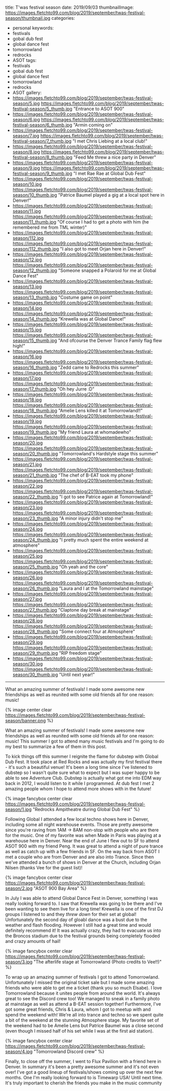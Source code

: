 title: T'was festival season
date: 2019/09/03
thumbnailImage: https://images.fletchto99.com/blog/2019/september/twas-festival-season/thumbnail.jpg
categories:
- personal
keywords:
- festivals
- gobal dub fest
- global dance fest
- tomorrowland
- redrocks
- ASOT
tags:
- festivals
- gobal dub fest
- global dance fest
- tomorrowland
- redrocks
- ASOT
gallery:
- https://images.fletchto99.com/blog/2019/september/twas-festival-season/5.jpg https://images.fletchto99.com/blog/2019/september/twas-festival-season/5_thumb.jpg "Entrance to ASOT 900"
- https://images.fletchto99.com/blog/2019/september/twas-festival-season/6.jpg https://images.fletchto99.com/blog/2019/september/twas-festival-season/6_thumb.jpg "Armin coming on"
- https://images.fletchto99.com/blog/2019/september/twas-festival-season/7.jpg https://images.fletchto99.com/blog/2019/september/twas-festival-season/7_thumb.jpg "I met Chris Liebing at a local club!"
- https://images.fletchto99.com/blog/2019/september/twas-festival-season/8.jpg https://images.fletchto99.com/blog/2019/september/twas-festival-season/8_thumb.jpg "Feed Me threw a nice party in Denver"
- https://images.fletchto99.com/blog/2019/september/twas-festival-season/9.jpg https://images.fletchto99.com/blog/2019/september/twas-festival-season/9_thumb.jpg "I met Rae Rae at Global Dub Fest"
- https://images.fletchto99.com/blog/2019/september/twas-festival-season/10.jpg https://images.fletchto99.com/blog/2019/september/twas-festival-season/10_thumb.jpg "Patrice Baumel played a gig at a local spot here in Denver!"
- https://images.fletchto99.com/blog/2019/september/twas-festival-season/11.jpg https://images.fletchto99.com/blog/2019/september/twas-festival-season/11_thumb.jpg "Of course I had to get a photo with him (he remembered me from TML winter)"
- https://images.fletchto99.com/blog/2019/september/twas-festival-season/112.jpg https://images.fletchto99.com/blog/2019/september/twas-festival-season/112_thumb.jpg "I also got to meet Orjan here in Denver!"
- https://images.fletchto99.com/blog/2019/september/twas-festival-season/12.jpg https://images.fletchto99.com/blog/2019/september/twas-festival-season/12_thumb.jpg "Someone snapped a Polaroid for me at Global Dance Fest"
- https://images.fletchto99.com/blog/2019/september/twas-festival-season/13.jpg https://images.fletchto99.com/blog/2019/september/twas-festival-season/13_thumb.jpg "Costume game on point"
- https://images.fletchto99.com/blog/2019/september/twas-festival-season/14.jpg https://images.fletchto99.com/blog/2019/september/twas-festival-season/14_thumb.jpg "Krewella was at Global Dance!"
- https://images.fletchto99.com/blog/2019/september/twas-festival-season/15.jpg https://images.fletchto99.com/blog/2019/september/twas-festival-season/15_thumb.jpg "And ofcourse the Denver Trance Family flag flew high!"
- https://images.fletchto99.com/blog/2019/september/twas-festival-season/16.jpg https://images.fletchto99.com/blog/2019/september/twas-festival-season/16_thumb.jpg "Zedd came to Redrocks this summer"
- https://images.fletchto99.com/blog/2019/september/twas-festival-season/17.jpg https://images.fletchto99.com/blog/2019/september/twas-festival-season/17_thumb.jpg "Oh hey Jurre :D"
- https://images.fletchto99.com/blog/2019/september/twas-festival-season/18.jpg https://images.fletchto99.com/blog/2019/september/twas-festival-season/18_thumb.jpg "Amelie Lens killed it at Tomorrowland!!"
- https://images.fletchto99.com/blog/2019/september/twas-festival-season/19.jpg https://images.fletchto99.com/blog/2019/september/twas-festival-season/19_thumb.jpg "My friend Laura at whomadewho"
- https://images.fletchto99.com/blog/2019/september/twas-festival-season/20.jpg https://images.fletchto99.com/blog/2019/september/twas-festival-season/20_thumb.jpg "Tomorrowland's Hardstyle stage this summer"
- https://images.fletchto99.com/blog/2019/september/twas-festival-season/21.jpg https://images.fletchto99.com/blog/2019/september/twas-festival-season/21_thumb.jpg "The chef of B-EAT took my phone"
- https://images.fletchto99.com/blog/2019/september/twas-festival-season/22.jpg https://images.fletchto99.com/blog/2019/september/twas-festival-season/22_thumb.jpg "I got to see Patrice again at Tomorrowland!"
- https://images.fletchto99.com/blog/2019/september/twas-festival-season/23.jpg https://images.fletchto99.com/blog/2019/september/twas-festival-season/23_thumb.jpg "A minor injury didn't stop me"
- https://images.fletchto99.com/blog/2019/september/twas-festival-season/24.jpg https://images.fletchto99.com/blog/2019/september/twas-festival-season/24_thumb.jpg "I pretty much spent the entire weekend at atmosphere"
- https://images.fletchto99.com/blog/2019/september/twas-festival-season/25.jpg https://images.fletchto99.com/blog/2019/september/twas-festival-season/25_thumb.jpg "Oh yeah and the core"
- https://images.fletchto99.com/blog/2019/september/twas-festival-season/26.jpg https://images.fletchto99.com/blog/2019/september/twas-festival-season/26_thumb.jpg "Laura and I at the Tomorrowland mainstage"
- https://images.fletchto99.com/blog/2019/september/twas-festival-season/27.jpg https://images.fletchto99.com/blog/2019/september/twas-festival-season/27_thumb.jpg "Claptone day break at mainstage"
- https://images.fletchto99.com/blog/2019/september/twas-festival-season/28.jpg https://images.fletchto99.com/blog/2019/september/twas-festival-season/28_thumb.jpg "Some connect four at Atmosphere"
- https://images.fletchto99.com/blog/2019/september/twas-festival-season/29.jpg https://images.fletchto99.com/blog/2019/september/twas-festival-season/29_thumb.jpg "RIP freedom stage"
- https://images.fletchto99.com/blog/2019/september/twas-festival-season/30.jpg https://images.fletchto99.com/blog/2019/september/twas-festival-season/30_thumb.jpg "Until next year!"

---

What an amazing summer of festivals! I made some awesome new friendships as well as reunited with some old friends all for one reason: music!

<!-- excerpt -->

{% image center clear https://images.fletchto99.com/blog/2019/september/twas-festival-season/banner.png %}

What an amazing summer of festivals! I made some awesome new friendships as well as reunited with some old friends all for one reason: music! This summer I got to attend many music festivals and I'm going to do my best to summarize a few of them in this post.

To kick things off this summer I reignite the flame for dubstep with Global Dub Fest. It took place at Red Rocks and was actually my first festival there - it's such a beautiful venue! It's been a long time since I've listened to dubstep so I wasn't quite sure what to expect but I was super happy to be able to see Adventure Club. Dubstep is actually what got me into EDM way back in 2012, I would listen to it while I programmed. At dub fest I met 2 amazing people whom I hope to attend more shows with in the future!

{% image fancybox center clear https://images.fletchto99.com/blog/2019/september/twas-festival-season/1.jpg "Redrocks Ampitheatre during Global Dub Fest" %}

Following Global I attended a few local techno shows here in Denver, including some all night warehouse events. Those are pretty awesome since you're raving from 1AM -> 8AM non-stop with people who are there for the music. One of my favorite was when Made in Paris was playing at a warehouse here in Denver. Near the end of June I flew out to SF to attend ASOT 900 with my friend Peng. It was great to attend a night of pure trance as well as catch up with a few friends in SF. On the way back from ASOT I met a couple who are from Denver and are also into Trance. Since then we've attended a bunch of shows in Denver at the Church, including Orjan Nilsen (thanks Vee for the guest list)!

{% image fancybox center clear https://images.fletchto99.com/blog/2019/september/twas-festival-season/2.jpg "ASOT 900 Bay Area" %}

In July I was able to attend Global Dance Fest in Denver, something I was really looking forward to. I saw that Krewella was going to be there and I've been wanting to see them live for a long time! Krewella is one of the first DJ groups I listened to and they _threw down_ for their set at global! Unfortunately the second day of gloabl dance was a bust due to the weather and flash flooding. However I still had a great time and would definitely recommend it! It was actually crazy, they had to evacuate us into the Broncos stadium due to the festival grounds being completely flooded and crazy amounts of hail!

{% image fancybox center clear https://images.fletchto99.com/blog/2019/september/twas-festival-season/3.jpg "The afterlife stage at Tomorrowland (Photo credits to Vee!!)" %}

To wrap up an amazing summer of festivals I got to attend Tomorrowland. Unfortunately I missed the original ticket sale but I made some amazing friends who were able to get me a ticket (thank you so much Elsabe). I love Tomorrowland because it unites people from around the world. It's always great to see the Discord crew too! We managed to sneak in a family photo at mainstage as well as attend a B-EAT session together! Furthermore, I've got some great friends, Chris & Laura, whom I got to meetup with and spend the weekend with! We're all into trance and techno so we spent quite a bit of the weekend at the stunning Atmosphere stage. My favorite set of the weekend had to be Amelie Lens but Patrice Baumel was a close second (even though I missed half of his set while I was at the first aid station).

{% image fancybox center clear https://images.fletchto99.com/blog/2019/september/twas-festival-season/4.jpg "Tomorrowland Discord crew" %}

Finally, to close off the summer, I went to Flux Pavilion with a friend here in Denver. In summary it's been a pretty awesome summer and it's not even over! I've got a good lineup of festivals/shows coming up over the next few months. One I'm really looking forward to is Timewarp USA! Until next time. It's truly important to cherish the friends you make in the music community

<!-- more -->
